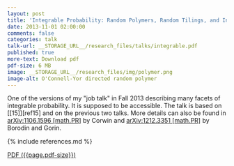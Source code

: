 ```yaml
---
layout: post
title: 'Integrable Probability: Random Polymers, Random Tilings, and Interacting Particle Systems'
date: 2013-11-01 02:00:00
comments: false
categories: talk
talk-url: __STORAGE_URL__/research_files/talks/integrable.pdf
published: true
more-text: Download pdf
pdf-size: 6 MB
image: __STORAGE_URL__/research_files/img/polymer.png
image-alt: O'Connell-Yor directed random polymer
---
```


One of the versions of my "job talk" in Fall 2013 describing many facets of integrable
probability.
It is supposed to be accessible.
The talk is based on [[15]][ref15] and on the previous two talks.
More details can also be found in [arXiv:1106.1596 [math.PR]](https://arxiv.org/abs/1106.1596) by Corwin and [arXiv:1212.3351 [math.PR]](https://arxiv.org/abs/1212.3351) by Borodin and Gorin.

{% include references.md %}

<!--more-->

<a href="{{ page.talk-url | replace: '__STORAGE_URL__', site.storage_url}}" target="_blank">PDF ({{page.pdf-size}})</a>

